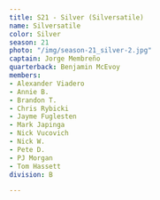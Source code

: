 ```yaml
---
title: S21 - Silver (Silversatile)
name: Silversatile
color: Silver
season: 21
photo: "/img/season-21_silver-2.jpg"
captain: Jorge Membreño
quarterback: Benjamin McEvoy
members:
- Alexander Viadero
- Annie B.
- Brandon T.
- Chris Rybicki
- Jayme Fuglesten
- Mark Japinga
- Nick Vucovich
- Nick W.
- Pete D.
- PJ Morgan
- Tom Hassett
division: B

---
```


